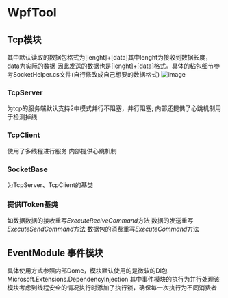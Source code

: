 # WpfTool

## Tcp模块
其中默认读取的数据包格式为[lenght]+[data]其中lenght为接收到数据长度，data为实际的数据
因此发送的数据也是[lenght]+[data]格式。具体的粘包细节参考SocketHelper.cs文件(自行修改成自己想要的数据格式)
![image](https://github.com/user-attachments/assets/504bae5e-726d-4da8-aef5-30a8586e6c36)

### TcpServer
为tcp的服务端默认支持2中模式并行不阻塞，并行阻塞;
内部还提供了心跳机制用于检测掉线
### TcpClient
使用了多线程进行服务
内部提供心跳机制
### SocketBase
为TcpServer、TcpClient的基类
### 提供IToken基类
如数据数据的接收重写*ExecuteReciveCommand*方法
数据的发送重写*ExecuteSendCommand*方法
数据包的消费重写*ExecuteCommand*方法
## EventModule 事件模块
具体使用方式参照内部Dome，模块默认使用的是微软的DI包Microsoft.Extensions.DependencyInjection
其中事件模块的执行为并行处理该模块考虑到线程安全的情况执行时添加了执行锁，确保每一次执行为不同消费者



